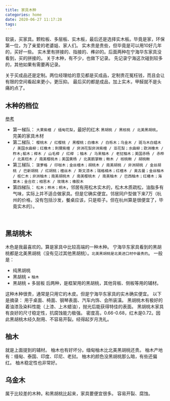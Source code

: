 ```yaml
---
title: 家具木种
categories: home
date: 2020-06-27 11:17:28
tags:
---
```


软装，买家具。颗粒板、多层板、实木板，最后还是选择实木板。毕竟是家，环保第一位，为了亲爱的老婆娃、家人们。
实木贵是贵些，但毕竟是可以用10好几年的，买好一些。
实木里有拼接的、指接的、榫卯的。后面两种在宁海华东家具没看到，买的拼接的。
关于木种，有不少，也做下记录。
先记录宁海这次碰到较多的，其他如果有需要再记录。

关于买成品还是定制。两位经理给的意见都是买成品，定制贵花冤枉钱，而且会让有限的空间看起来更小，更压抑。
最后买的都是成品，加上实木，甲醛就不是头痛的点了。
<!--more-->

## 木种的档位
[参考](https://www.zhihu.com/question/24335160/answer/465010340)
* 第一梯队：
`大果紫檀 / 缅甸花梨`，最好的红木
`黑胡桃 / 黑核桃 / 北美黑胡桃`，完美的家具木材
* 第二梯队：
`樱桃木 / 红樱桃 / 黑樱桃；白橡木 / 白栎木；乌金木 / 斑马木白蜡木 / 美国水曲柳；红橡木；刺猬紫檀 / 非洲花梨非洲紫檀 / 亚花梨；水曲柳；欧洲橡木 / 柞木;榆木；榉木 / 山毛榉 / 红榉 ；柚木 / 马来柚木 / 老挝柚木；美国赤杨 / 赤桦 / 北美桤木 / 南美樱桃木；美国黄杨 / 北美鹅掌楸；楸木 / 核桃楸 / 胡桃楸`
* 第三梯队：
`菠萝格 / 印咖木；金丝檀木；胡桃木 / 南美胡桃 / 非洲胡桃 / 金丝胡桃 / 巴新胡桃 / 红胡桃；檀丝木 / 斯文漆木；瑞格楠木；红檀木 / 奥古曼；金丝柚木 / 榄仁木；非洲柚木；南美胡桃木 / 南美樱桃木 / 南美柚木 / 巴西柚木；红椿木；海棠木；金合欢；相思木 / 玫瑰木；橡胶木`
* 第四梯队：
`松木；桦木；桐木`，邻居有用松木实木的，松木木质疏松，油脂多有气味，实际上并不适合做家具。但是它确实便宜。邻居同户型做下来7万（杭州的价格，没有包括沙发，餐桌应该，只是柜子。但在杭州算是很便宜了，毕竟实木的）。
<br>


## 黑胡桃木
木色是我最喜欢的。算是家具中比较高端的一种木种。
宁海华东家具看到的黑胡桃都是北美黑胡桃（没有见过其他黑胡桃）。`北美黑胡桃是北美进口材中最贵的`。
一般是：
* 纯黑胡桃
* 黑胡桃 + `柚木`
* 黑胡桃 + 多层板
后两种，是框架用的黑胡桃，其他背板、侧板等用的辅材。

这种木种很贵，通常是只用它的木皮。但是宁海华东家具的实木确实便宜。
以下是摘录：
用于桌面、椅面、钢琴表面、汽车内饰、会所装潢。
黑胡桃木有极好的着油漆及染料性能（上漆、上木蜡油），抛光后能获得特佳的表面。
黑胡桃木家具有良好的尺寸稳定性，抗腐蚀能力极强。
密度高，0.66-0.68，红木是0.72。因此黑胡桃木经久耐用、不容易开裂。经得起岁月洗礼。
<br>


## 柚木
就是上面提到的辅材。
柚木也有好坏分。缅甸柚木比北美黑胡桃还贵。
柚木产地有：缅甸、泰国、印度、印尼、老挝。
柚木的颜色没黑胡桃那么暗，有些还偏红。
柚木稳定性也非常好。
<br>

## 乌金木
属于比较差的木种。和黑胡桃比起来，家具要便宜很多。
容易开裂、腐蚀。
<br>

